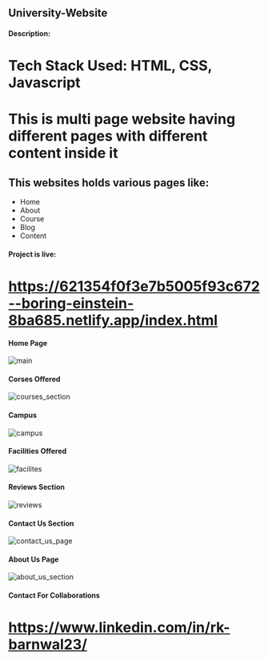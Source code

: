 ## University-Website

#### Description:
# Tech Stack Used: HTML, CSS, Javascript

# This is multi page website having different pages with different content inside it 

## This websites holds various pages like:
<ul>
  <li>Home</li>
  <li>About</li>
  <li>Course</li>
  <li>Blog</li>
  <li>Content</li>
  </ul>
  
  
 #### Project is live:
 #  https://621354f0f3e7b5005f93c672--boring-einstein-8ba685.netlify.app/index.html
 
 #### Home Page
 
 ![main](https://user-images.githubusercontent.com/78400704/193909658-3aa3376c-9f54-4758-8c1d-5f937f079573.png)
 
 #### Corses Offered
 
 ![courses_section](https://user-images.githubusercontent.com/78400704/193910410-af66dcb2-d636-4255-9e99-1e40cadf5ae9.png)

 #### Campus
 
![campus](https://user-images.githubusercontent.com/78400704/193909991-44922d33-6d0e-4e00-9c9d-5ec687c0d379.png)

#### Facilities Offered

![facilites](https://user-images.githubusercontent.com/78400704/193910754-1ac8b926-18bf-4976-a911-87a99baa1781.png)

#### Reviews Section

![reviews](https://user-images.githubusercontent.com/78400704/193911125-d55a3bbd-4819-4d37-96e2-417ac8c24ebf.png)

#### Contact Us Section

![contact_us_page](https://user-images.githubusercontent.com/78400704/193911511-b9900432-9e06-485f-ae78-e9a5f78baa9b.png)

#### About Us Page

![about_us_section](https://user-images.githubusercontent.com/78400704/193911556-d053a60f-df5d-4ac7-ba58-d5716d7d9d34.png)


#### Contact For Collaborations
# https://www.linkedin.com/in/rk-barnwal23/

